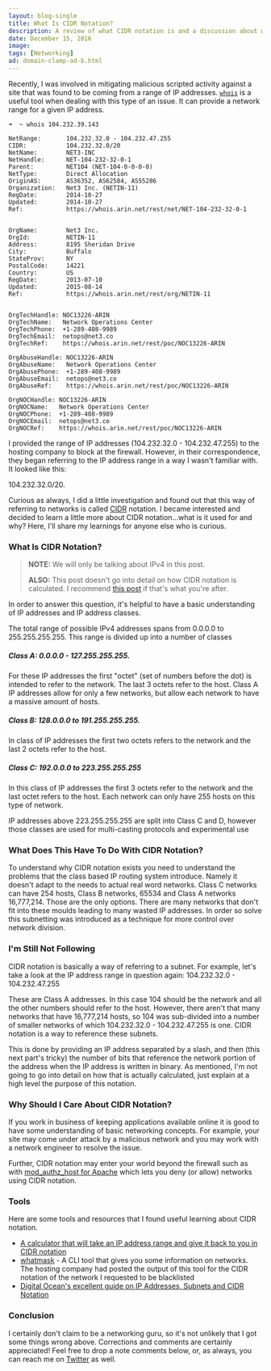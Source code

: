 ```yaml
---
layout: blog-single
title: What Is CIDR Notation?
description: A review of what CIDR notation is and a discussion about why it's a useful concept to understand for application developers.
date: December 15, 2016
image:
tags: [Networking]
ad: domain-clamp-ad-b.html
---
```


Recently, I was involved in mitigating malicious scripted activity against a site that was found to be coming from a range of IP addresses. [`whois`](http://www.manpagez.com/man/1/whois/) is a useful tool when dealing with this type of an issue. It can provide a network range for a given IP address.

```
➜  ~ whois 104.232.39.143

NetRange:       104.232.32.0 - 104.232.47.255
CIDR:           104.232.32.0/20
NetName:        NET3-INC
NetHandle:      NET-104-232-32-0-1
Parent:         NET104 (NET-104-0-0-0-0)
NetType:        Direct Allocation
OriginAS:       AS36352, AS62584, AS55286
Organization:   Net3 Inc. (NETIN-11)
RegDate:        2014-10-27
Updated:        2014-10-27
Ref:            https://whois.arin.net/rest/net/NET-104-232-32-0-1


OrgName:        Net3 Inc.
OrgId:          NETIN-11
Address:        8195 Sheridan Drive
City:           Buffalo
StateProv:      NY
PostalCode:     14221
Country:        US
RegDate:        2013-07-10
Updated:        2015-08-14
Ref:            https://whois.arin.net/rest/org/NETIN-11


OrgTechHandle: NOC13226-ARIN
OrgTechName:   Network Operations Center
OrgTechPhone:  +1-289-408-9989
OrgTechEmail:  netops@net3.co
OrgTechRef:    https://whois.arin.net/rest/poc/NOC13226-ARIN

OrgAbuseHandle: NOC13226-ARIN
OrgAbuseName:   Network Operations Center
OrgAbusePhone:  +1-289-408-9989
OrgAbuseEmail:  netops@net3.co
OrgAbuseRef:    https://whois.arin.net/rest/poc/NOC13226-ARIN

OrgNOCHandle: NOC13226-ARIN
OrgNOCName:   Network Operations Center
OrgNOCPhone:  +1-289-408-9989
OrgNOCEmail:  netops@net3.co
OrgNOCRef:    https://whois.arin.net/rest/poc/NOC13226-ARIN
```

 I provided the range of IP addresses (104.232.32.0 - 104.232.47.255) to the hosting company to block at the firewall. However, in their correspondence, they began referring to the IP address range in a way I wasn't familiar with. It looked like this:
 
104.232.32.0/20. 
 
Curious as always, I did a little investigation and found out that this way of referring to networks is called [CIDR](https://en.wikipedia.org/wiki/Classless_Inter-Domain_Routing) notation. I became interested and decided to learn a little more about CIDR notation...what is it used for and why? Here, I'll share my learnings for anyone else who is curious.
 
<!-- excerpt_separator -->
 
### What Is CIDR Notation?

> **NOTE:** We will only be talking about IPv4 in this post.
>
> **ALSO:** This post doesn't go into detail on how CIDR notation is calculated. I recommend [this post](https://www.digitalocean.com/community/tutorials/understanding-ip-addresses-subnets-and-cidr-notation-for-networking) if that's what you're after.

In order to answer this question, it's helpful to have a basic understanding of IP addresses and IP address classes.

The total range of possible IPv4 addresses spans from 0.0.0.0 to 255.255.255.255. This range is divided up into a number of classes

##### Class A: 0.0.0.0 - 127.255.255.255.  

For these IP addresses the first "octet" (set of numbers before the dot) is intended to refer to the network. The last 3 octets refer to the host. Class A IP addresses allow for only a few networks, but allow each network to have a massive amount of hosts.

##### Class B: 128.0.0.0 to 191.255.255.255. 

In class of IP addresses the first two octets refers to the network and the last 2 octets refer to the host.

##### Class C: 192.0.0.0 to 223.255.255.255

In this class of IP addresses the first 3 octets refer to the network and the last octet refers to the host. Each network can only have 255 hosts on this type of network.

IP addresses above 223.255.255.255 are split into Class C and D, however those classes are used for multi-casting protocols and experimental use

### What Does This Have To Do With CIDR Notation?

To understand why CIDR notation exists you need to understand the problems that the class based IP routing system introduce. Namely it doesn't adapt to the needs to actual real word networks. Class C networks can have 254 hosts, Class B networks, 65534 and Class A networks 16,777,214. Those are the only options. There are many networks that don't fit into these moulds leading to many wasted IP addresses. In order so solve this subnetting was introduced as a technique for more control over network division.

### I'm Still Not Following

CIDR notation is basically a way of referring to a subnet. For example, let's take a look at the IP address range in question again: 104.232.32.0 - 104.232.47.255
 
These are Class A addresses. In this case 104 should be the network and all the other numbers should refer to the host. However, there aren't that many networks that have 16,777,214 hosts, so 104 was sub-divided into a number of smaller networks of which 104.232.32.0 - 104.232.47.255 is one. CIDR notation is a way to reference these subnets. 

This is done by providing an IP address separated by a slash, and then (this next part's tricky) the number of bits that reference the network portion of the address when the IP address is written in binary. As mentioned, I'm not going to go into detail on how that is actually calculated, just explain at a high level the purpose of this notation.
 
### Why Should I Care About CIDR Notation?
 
If you work in business of keeping applications available online it is good to have some understanding of basic networking concepts. For example, your site may come under attack by a malicious network and you may work with a network engineer to resolve the issue.

Further, CIDR notation may enter your world beyond the firewall such as with [mod_authz_host for Apache](http://httpd.apache.org/docs/2.2/mod/mod_authz_host.html) which lets you deny (or allow) networks using CIDR notation.

### Tools

Here are some tools and resources that I found useful learning about CIDR notation.

- [A calculator that will take an IP address range and give it back to you in CIDR notation](http://www.ipaddressguide.com/cidr)
- [whatmask](http://www.laffeycomputer.com/whatmask.html) - A CLI tool that gives you some information on networks. The hosting company had posted the output of this tool for the CIDR notation of the network I requested to be blacklisted
- [Digital Ocean's excellent guide on IP Addresses, Subnets and CIDR Notation](https://www.digitalocean.com/community/tutorials/understanding-ip-addresses-subnets-and-cidr-notation-for-networking)

### Conclusion

I certainly don't claim to be a networking guru, so it's not unlikely that I got some things wrong above. Corrections and comments are certainly appreciated! Feel free to drop a note comments below, or, as always, you can reach me on [Twitter](http://twitter.com/maxpchadwick) as well.
